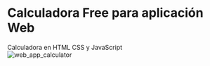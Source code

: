 # Calculadora Free para aplicación Web
Calculadora en HTML CSS y JavaScript
<br>
![web_app_calculator](https://user-images.githubusercontent.com/19588354/229937990-623f3f0e-f3f5-4cff-a499-8c43f168a132.jpg)
